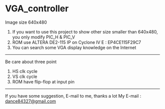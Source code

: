# VGA_controller
Image size 640x480

1. If you want to use this project to show other size smaller than 640x480, you only modify PIC_H & PIC_V
2. ROM use ALTERA DE2-115 IP on Cyclone IV E : EP4CE115F29C7
3. You can search some VGA display knowledge on the Internet 

---------------------------------------------------------------

Be care about three point
1. HS clk cycle
2. VS clk cycle
3. ROM have flip-flop at input pin  

---------------------------------------------------------------

If you have some suggestion, E-mail to me, thanks a lot
My E-mail : dance84327@gmail.com
